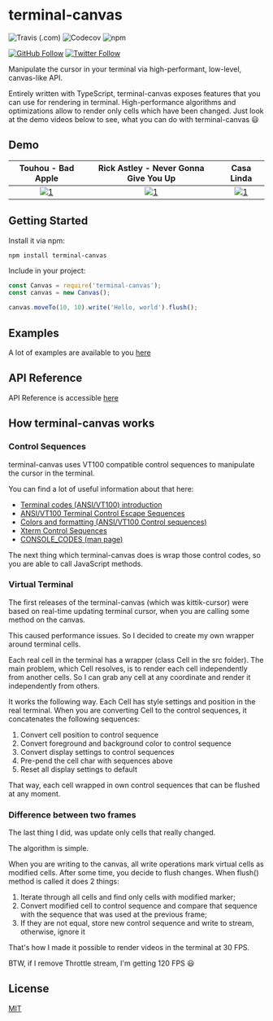 # terminal-canvas

![Travis (.com)](https://img.shields.io/travis/com/ghaiklor/terminal-canvas?style=for-the-badge)
![Codecov](https://img.shields.io/codecov/c/gh/ghaiklor/terminal-canvas?style=for-the-badge)
![npm](https://img.shields.io/npm/dt/terminal-canvas?style=for-the-badge)

[![GitHub Follow](https://img.shields.io/github/followers/ghaiklor.svg?label=Follow&style=social)](https://github.com/ghaiklor)
[![Twitter Follow](https://img.shields.io/twitter/follow/ghaiklor.svg?label=Follow&style=social)](https://twitter.com/ghaiklor)

Manipulate the cursor in your terminal via high-performant, low-level, canvas-like API.

Entirely written with TypeScript, terminal-canvas exposes features that you can use for rendering in terminal.
High-performance algorithms and optimizations allow to render only cells which have been changed.
Just look at the demo videos below to see, what you can do with terminal-canvas :smiley:

## Demo

|     Touhou - Bad Apple     | Rick Astley - Never Gonna Give You Up |             Casa Linda             |
| :------------------------: | :-----------------------------------: | :--------------------------------: |
| [![1][Touhou P]][Touhou V] | [![1][Rick Astley P]][Rick Astley V]  | [![1][Casa Linda P]][Casa Linda V] |

## Getting Started

Install it via npm:

```shell
npm install terminal-canvas
```

Include in your project:

```javascript
const Canvas = require('terminal-canvas');
const canvas = new Canvas();

canvas.moveTo(10, 10).write('Hello, world').flush();
```

## Examples

A lot of examples are available to you [here](./examples)

## API Reference

API Reference is accessible [here](https://ghaiklor.github.io/terminal-canvas/)

## How terminal-canvas works

### Control Sequences

terminal-canvas uses VT100 compatible control sequences to manipulate the cursor in the terminal.

You can find a lot of useful information about that here:

- [Terminal codes (ANSI/VT100) introduction](http://wiki.bash-hackers.org/scripting/terminalcodes)
- [ANSI/VT100 Terminal Control Escape Sequences](http://www.termsys.demon.co.uk/vtansi.htm)
- [Colors and formatting (ANSI/VT100 Control sequences)](http://misc.flogisoft.com/bash/tip_colors_and_formatting)
- [Xterm Control Sequences](http://www.x.org/docs/xterm/ctlseqs.pdf)
- [CONSOLE_CODES (man page)](http://man7.org/linux/man-pages/man4/console_codes.4.html)

The next thing which terminal-canvas does is wrap those control codes, so you are able to call JavaScript methods.

### Virtual Terminal

The first releases of the terminal-canvas (which was kittik-cursor) were based on real-time updating terminal cursor, when you are calling some method on the canvas.

This caused performance issues.
So I decided to create my own wrapper around terminal cells.

Each real cell in the terminal has a wrapper (class Cell in the src folder).
The main problem, which Cell resolves, is to render each cell independently from another cells.
So I can grab any cell at any coordinate and render it independently from others.

It works the following way.
Each Cell has style settings and position in the real terminal.
When you are converting Cell to the control sequences, it concatenates the following sequences:

1. Convert cell position to control sequence
2. Convert foreground and background color to control sequence
3. Convert display settings to control sequences
4. Pre-pend the cell char with sequences above
5. Reset all display settings to default

That way, each cell wrapped in own control sequences that can be flushed at any moment.

### Difference between two frames

The last thing I did, was update only cells that really changed.

The algorithm is simple.

When you are writing to the canvas, all write operations mark virtual cells as modified cells.
After some time, you decide to flush changes. When flush() method is called it does 2 things:

1. Iterate through all cells and find only cells with modified marker;
2. Convert modified cell to control sequence and compare that sequence with the sequence that was used at the previous frame;
3. If they are not equal, store new control sequence and write to stream, otherwise, ignore it

That's how I made it possible to render videos in the terminal at 30 FPS.

BTW, if I remove Throttle stream, I'm getting 120 FPS :smiley:

## License

[MIT](./LICENSE)

[Touhou P]: https://img.youtube.com/vi/_KpDKTihgxY/0.jpg
[Rick Astley P]: https://img.youtube.com/vi/JffWhWba2M4/0.jpg
[Casa Linda P]: https://img.youtube.com/vi/ZhN-9Wz97bs/0.jpg
[Touhou V]: https://www.youtube.com/watch?v=_KpDKTihgxY
[Rick Astley V]: https://www.youtube.com/watch?v=JffWhWba2M4
[Casa Linda V]: https://www.youtube.com/watch?v=ZhN-9Wz97bs
